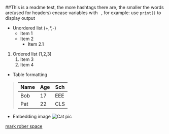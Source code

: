 ##This is a readme test, the more hashtags there are, the smaller the words are(used for headers)
encase variables with ` `, for example:
use `print()` to display output

- Unordered list (+,*,-)
    * Item 1
    + Item  2
        - Item 2.1

1. Ordered list (1,2,3)
    1. Item 3
    2. Item 4


- Table formatting  
 >|Name | Age | Sch |
 >|-----|-----|-----|
 >|Bob  | 17  |EEE  |
 >|Pat  | 22  |CLS  |

- Embedding image
![Cat pic ](https://images.pexels.com/photos/1314550/pexels-photo-1314550.jpeg?cs=srgb&dl=pexels-katarzyna-modrzejewska-495044-1314550.jpg&fm=jpg)

[mark rober space](https://youtu.be/qr1AvisQcV8?si=h6bVqPQ53--_UZJN)